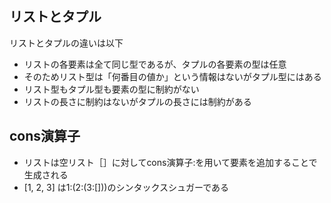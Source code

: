 ## リストとタプル
リストとタプルの違いは以下

- リストの各要素は全て同じ型であるが、タプルの各要素の型は任意
- そのためリスト型は「何番目の値か」という情報はないがタプル型にはある
- リスト型もタプル型も要素の型に制約がない
- リストの長さに制約はないがタプルの長さには制約がある

## cons演算子

- リストは空リスト［］に対してcons演算子:を用いて要素を追加することで生成される
- [1, 2, 3] は1:(2:(3:[]))のシンタックスシュガーである

